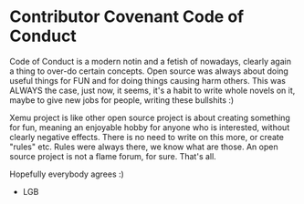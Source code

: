 # Contributor Covenant Code of Conduct

Code of Conduct is a modern notin and a fetish of nowadays, clearly again a
thing to over-do certain concepts. Open source was always about doing useful
things for FUN and for doing things causing harm others. This was ALWAYS the
case, just now, it seems, it's a habit to write whole novels on it, maybe
to give new jobs for people, writing these bullshits :)

Xemu project is like other open source project is about creating something
for fun, meaning an enjoyable hobby for anyone who is interested, without
clearly negative effects. There is no need to write on this more, or create
"rules" etc. Rules were always there, we know what are those. An open
source project is not a flame forum, for sure. That's all.

Hopefully everybody agrees :)

- LGB
